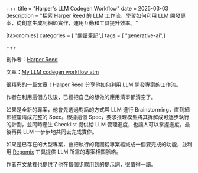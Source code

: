 +++
title = "Harper's LLM Codegen Workflow"
date = 2025-03-03
description = "探索 Harper Reed 的 LLM 工作流，學習如何利用 LLM 開發專案，從創意生成到細節實作，運用互動和工具提升效率。"

[taxonomies]
categories = [ "閱讀筆記",]
tags = [ "generative-ai",]

+++

創作者：[Harper Reed](https://harper.blog/about/)

文章：[My LLM codegen workflow atm](https://harper.blog/2025/02/16/my-llm-codegen-workflow-atm/)

很精彩的一篇文章！Harper Reed 分享他如何利用 LLM 開發專案的工作流。

作者在利用這個方法後，已經把自己的想做的應用清單都清空了。

如果是全新的專案，他會先透過對話的方式與 LLM 進行 Brainstorming，直到細節被釐清成完整的 Spec。根據這個 Spec，要求推理模型將其拆解成可逐步執行的計劃，並同時產生 Checklist 提供給 LLM 管理進度，也讓人可以掌握進度。最後再與 LLM 一步步地共同去完成實作。

如果是已存在的大型專案，會把執行的範圍從專案縮減成一個要完成的功能，並利用 [Repomix](https://github.com/yamadashy/repomix) 工具提供 LLM 所需的專案相關脈絡。

作者在文章裡也提供了他在每個步驟用到的提示詞，很值得一讀。
